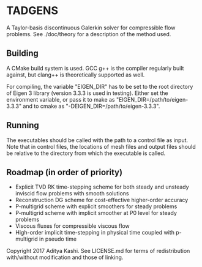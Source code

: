 TADGENS
=======

A Taylor-basis discontinuous Galerkin solver for compressible flow problems. See ./doc/theory for a description of the method used.

Building
--------
A CMake build system is used. GCC g++ is the compiler regularly built against, but clang++ is theoretically supported as well.

For compiling, the variable "EIGEN_DIR" has to be set to the root directory of Eigen 3 library (version 3.3.3 is used in testing). Either set the environment variable, or pass it to make as "EIGEN_DIR=/path/to/eigen-3.3.3" and to cmake as "-DEIGEN\_DIR=/path/to/eigen-3.3.3". 

Running
-------
The executables should be called with the path to a control file as input. Note that in control files, the locations of mesh files and output files should be relative to the directory from which the executable is called.

Roadmap (in order of priority)
------------------------------
- Explicit TVD RK time-stepping scheme for both steady and unsteady inviscid flow problems with smooth solutions
- Reconstruction DG scheme for cost-effective higher-order accuracy
- P-multigrid scheme with explicit smoothers for steady problems
- P-multigrid scheme with implicit smoother at P0 level for steady problems
- Viscous fluxes for compressible viscous flow
- High-order implicit time-stepping in physical time coupled with p-multigrid in pseudo time


Copyright 2017 Aditya Kashi. See LICENSE.md for terms of redistribution with/without modification and those of linking.
